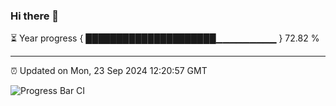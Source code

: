### Hi there 👋

⏳ Year progress { █████████████████████▁▁▁▁▁▁▁▁▁ } 72.82 %

---

⏰ Updated on Mon, 23 Sep 2024 12:20:57 GMT

![Progress Bar CI](https://github.com/code-lakshay/GitHub-Actions-Demo/workflows/Progress%20Bar%20CI/badge.svg)
